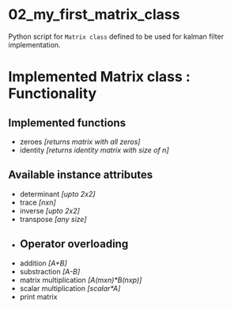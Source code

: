 # 02_my_first_matrix_class
Python script for `Matrix class` defined to be used for kalman filter implementation.

# Implemented Matrix class : Functionality

## Implemented functions
 - zeroes _[returns matrix with all zeros]_
 - identity _[returns identity matrix with size of n]_
## Available instance attributes
 - determinant _[upto 2x2]_
 - trace _[nxn]_
 - inverse _[upto 2x2]_
 - transpose _[any size]_
 - ## Operator overloading
  - addition _[A+B]_
  - substraction _[A-B]_
  - matrix multiplication _[A(mxn)*B(nxp)]_
  - scalar multiplication _[scalar*A]_
  - print matrix
